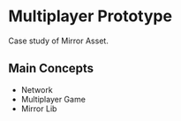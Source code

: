# Multiplayer Prototype
Case study of Mirror Asset.

## Main Concepts

- Network
- Multiplayer Game
- Mirror Lib

